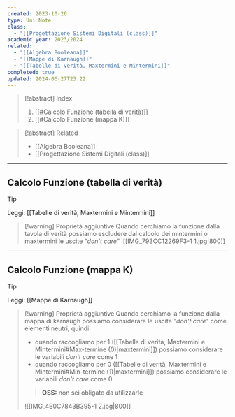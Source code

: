 ```yaml
---
created: 2023-10-26
type: Uni Note
class:
  - "[[Progettazione Sistemi Digitali (class)]]"
academic year: 2023/2024
related:
  - "[[Algebra Booleana]]"
  - "[[Mappe di Karnaugh]]"
  - "[[Tabelle di verità, Maxtermini e Mintermini]]"
completed: true
updated: 2024-06-27T23:22
---
```

>[!abstract] Index
>1. [[#Calcolo Funzione (tabella di verità)]]
>2. [[#Calcolo Funzione (mappa K)]]

>[!abstract] Related
>- [[Algebra Booleana]]
>- [[Progettazione Sistemi Digitali (class)]]

---
## Calcolo Funzione (tabella di verità)

>[!tip]
>Leggi: [[Tabelle di verità, Maxtermini e Mintermini]]

>[!warning] Proprietà aggiuntive
>Quando cerchiamo la funzione dalla tavola di verità possiamo escludere dal calcolo dei mintermini o maxtermini le uscite *"don't care"*
>![[IMG_793CC12269F3-1 1.jpg|800]]

---
## Calcolo Funzione (mappa K)

>[!tip]
>Leggi: [[Mappe di Karnaugh]]

>[!warning] Proprietà aggiuntive
>Quando cerchiamo la funzione dalla mappa di karnaugh possiamo considerare le uscite *"don't care"* come elementi neutri, quindi:
>	- quando raccogliamo per 1 ([[Tabelle di verità, Maxtermini e Mintermini#Max-termine (0)|maxtermini]]) possiamo considerare le variabili *don't care* come 1
>	- quando raccogliamo per 0 ([[Tabelle di verità, Maxtermini e Mintermini#Min-termine (1)|maxtermini]]) possiamo considerare le variabili *don't care* come 0
>	
>>**OSS:** non sei obligato da utilizzarle
>
>![[IMG_4E0C7843B395-1 2.jpg|800]]
